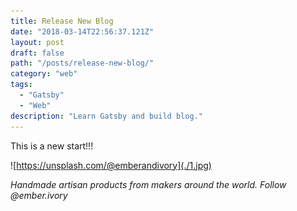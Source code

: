 ```yaml
---
title: Release New Blog
date: "2018-03-14T22:56:37.121Z"
layout: post
draft: false
path: "/posts/release-new-blog/"
category: "web"
tags:
  - "Gatsby"
  - "Web"
description: "Learn Gatsby and build blog."
---
```


This is a new start!!!

![https://unsplash.com/@emberandivory](./1.jpg)

*Handmade artisan products from makers around the world. Follow @ember.ivory*

